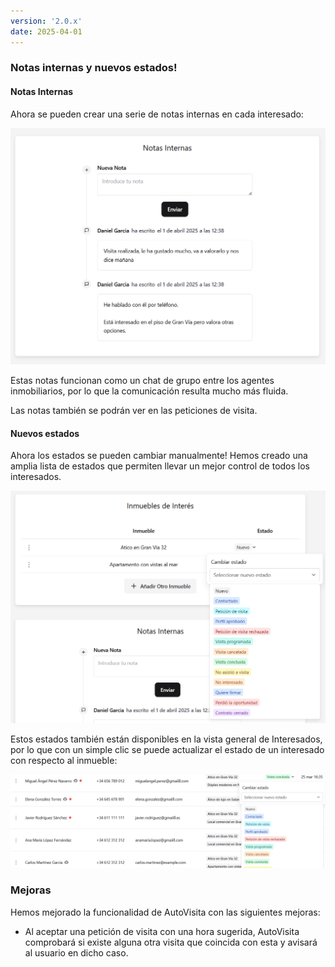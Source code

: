 ```yaml
---
version: '2.0.x'
date: 2025-04-01
---
```


### Notas internas y nuevos estados!

#### Notas Internas

Ahora se pueden crear una serie de notas internas en cada interesado:

![Notas internas](./internal_notes.png)

Estas notas funcionan como un chat de grupo entre los agentes inmobiliarios, por lo que la comunicación resulta mucho más fluida.

Las notas también se podrán ver en las peticiones de visita.

#### Nuevos estados

Ahora los estados se pueden cambiar manualmente! Hemos creado una amplia lista de estados que permiten llevar un mejor control de todos los interesados.

![Nuevos estados](./status.png)

Estos estados también están disponibles en la vista general de Interesados, por lo que con un simple clic se puede actualizar el estado de un interesado con respecto al inmueble:

![Estados en vista de interesados](./status2.png)

### Mejoras

Hemos mejorado la funcionalidad de AutoVisita con las siguientes mejoras:

- Al aceptar una petición de visita con una hora sugerida, AutoVisita comprobará si existe alguna otra visita que coincida con esta y avisará al usuario en dicho caso.
